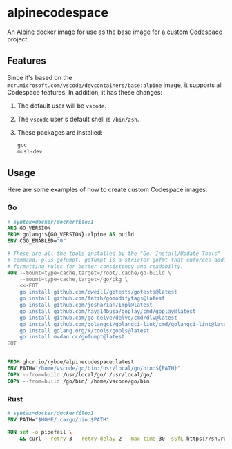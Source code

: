 # alpinecodespace

An [Alpine](https://www.alpinelinux.org) docker image for use as the base image
for a custom [Codespace](https://github.com/features/codespaces) project.

## Features

Since it's based on the `mcr.microsoft.com/vscode/devcontainers/base:alpine`
image, it supports all Codespace features. In addition, it has these changes:

1. The default user will be `vscode`.
2. The `vscode` user's default shell is `/bin/zsh`.
3. These packages are installed:

   ```txt
   gcc
   musl-dev
   ```

## Usage

Here are some examples of how to create custom Codespace images:

### Go

```dockerfile
# syntax=docker/dockerfile:1
ARG GO_VERSION
FROM golang:${GO_VERSION}-alpine AS build
ENV CGO_ENABLED="0"

# These are all the tools installed by the "Go: Install/Update Tools"
# command, plus gofumpt. gofumpt is a stricter gofmt that enforces additional
# formatting rules for better consistency and readabilty.
RUN --mount=type=cache,target=/root/.cache/go-build \
    --mount=type=cache,target=/go/pkg \
    <<-EOT
    go install github.com/cweill/gotests/gotests@latest
    go install github.com/fatih/gomodifytags@latest
    go install github.com/josharian/impl@latest
    go install github.com/haya14busa/goplay/cmd/goplay@latest
    go install github.com/go-delve/delve/cmd/dlv@latest
    go install github.com/golangci/golangci-lint/cmd/golangci-lint@latest
    go install golang.org/x/tools/gopls@latest
    go install mvdan.cc/gofumpt@latest
EOT


FROM ghcr.io/ryboe/alpinecodespace:latest
ENV PATH="/home/vscode/go/bin:/usr/local/go/bin:${PATH}"
COPY --from=build /usr/local/go/ /usr/local/go/
COPY --from=build /go/bin/ /home/vscode/go/bin
```

### Rust

```dockerfile
# syntax=docker/dockerfile:1
ENV PATH="$HOME/.cargo/bin:$PATH"

RUN set -o pipefail \
    && curl --retry 3 --retry-delay 2 --max-time 30 -sSfL https://sh.rustup.rs | sh -s -- -y
```
